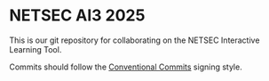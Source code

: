 # NETSEC AI3 2025

This is our git repository for collaborating on the NETSEC Interactive Learning Tool.

Commits should follow the [Conventional Commits](https://www.conventionalcommits.org/en/v1.0.0/) signing style.
